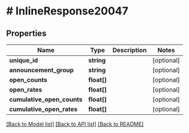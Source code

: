 # # InlineResponse20047

## Properties

Name | Type | Description | Notes
------------ | ------------- | ------------- | -------------
**unique_id** | **string** |  | [optional]
**announcement_group** | **string** |  | [optional]
**open_counts** | **float[]** |  | [optional]
**open_rates** | **float[]** |  | [optional]
**cumulative_open_counts** | **float[]** |  | [optional]
**cumulative_open_rates** | **float[]** |  | [optional]

[[Back to Model list]](../../README.md#models) [[Back to API list]](../../README.md#endpoints) [[Back to README]](../../README.md)
